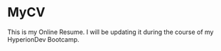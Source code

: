 # MyCV
This is my Online Resume. I will be updating it during the course of my HyperionDev Bootcamp.
